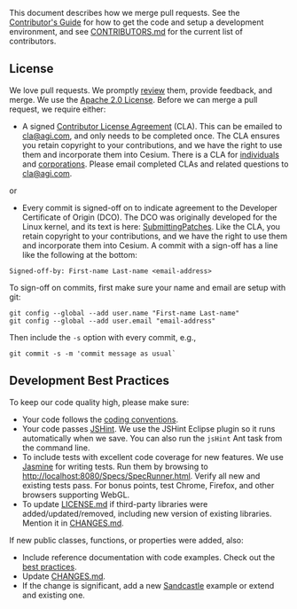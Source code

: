 This document describes how we merge pull requests.  See the [Contributor's Guide](https://github.com/AnalyticalGraphicsInc/cesium/wiki/Contributor%27s-Guide) for how to get the code and setup a development environment, and see [CONTRIBUTORS.md](CONTRIBUTORS.md) for the current list of contributors.

## License

We love pull requests.  We promptly [review](https://github.com/AnalyticalGraphicsInc/cesium/wiki/Code-Review-Tips) them, provide feedback, and merge.  We use the [Apache 2.0 License](LICENSE.md).  Before we can merge a pull request, we require either:

* A signed [Contributor License Agreement](http://producingoss.com/en/copyright-assignment.html#copyright-assignment-cla) (CLA).  This can be emailed to cla@agi.com, and only needs to be completed once.  The CLA ensures you retain copyright to your contributions, and we have the right to use them and incorporate them into Cesium.  There is a CLA for [individuals](http://www.agi.com/licenses/individual-cla-agi-v1.0.txt) and [corporations](http://www.agi.com/licenses/corporate-cla-agi-v1.0.txt).  Please email completed CLAs and related questions to [cla@agi.com](mailto:cla@agi.com).

or

* Every commit is signed-off on to indicate agreement to the Developer Certificate of Origin (DCO).  The DCO was originally developed for the Linux kernel, and its text is here: [SubmittingPatches](https://github.com/wking/signed-off-by/blob/ab5bce80ad2259b47202b28905efff0d04032709/Documentation/SubmittingPatches).  Like the CLA, you retain copyright to your contributions, and we have the right to use them and incorporate them into Cesium.  A commit with a sign-off has a line like the following at the bottom:

```
Signed-off-by: First-name Last-name <email-address>
```

To sign-off on commits, first make sure your name and email are setup with git:

```
git config --global --add user.name "First-name Last-name"
git config --global --add user.email "email-address"
```

Then include the `-s` option with every commit, e.g.,

```
git commit -s -m 'commit message as usual`
```

## Development Best Practices

To keep our code quality high, please make sure:
* Your code follows the [coding conventions](https://github.com/AnalyticalGraphicsInc/cesium/wiki/JavaScript-Coding-Conventions).
* Your code passes [JSHint](http://www.jshint.com/).  We use the JSHint Eclipse plugin so it runs automatically when we save.  You can also run the `jsHint` Ant task from the command line.
* To include tests with excellent code coverage for new features.  We use [Jasmine](http://pivotal.github.com/jasmine/) for writing tests.  Run them by browsing to [http://localhost:8080/Specs/SpecRunner.html](http://localhost:8080/Specs/SpecRunner.html).  Verify all new and existing tests pass.  For bonus points, test Chrome, Firefox, and other browsers supporting WebGL.
* To update [LICENSE.md](LICENSE.md) if third-party libraries were added/updated/removed, including new version of existing libraries.  Mention it in [CHANGES.md](CHANGES.md).

If new public classes, functions, or properties were added, also:
   * Include reference documentation with code examples.  Check out the [best practices](https://github.com/AnalyticalGraphicsInc/cesium/wiki/Documentation-Best-Practices).
   * Update [CHANGES.md](CHANGES.md).
   * If the change is significant, add a new [Sandcastle](http://cesium.agi.com/Cesium/Apps/Sandcastle/index.html) example or extend and existing one.
